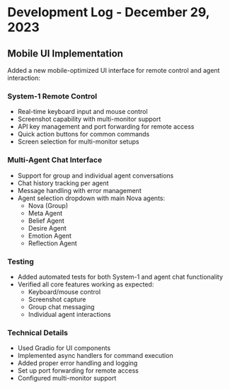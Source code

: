 # Development Log - December 29, 2023

## Mobile UI Implementation

Added a new mobile-optimized UI interface for remote control and agent interaction:

### System-1 Remote Control
- Real-time keyboard input and mouse control
- Screenshot capability with multi-monitor support
- API key management and port forwarding for remote access
- Quick action buttons for common commands
- Screen selection for multi-monitor setups

### Multi-Agent Chat Interface
- Support for group and individual agent conversations
- Chat history tracking per agent
- Message handling with error management
- Agent selection dropdown with main Nova agents:
  - Nova (Group)
  - Meta Agent
  - Belief Agent
  - Desire Agent
  - Emotion Agent
  - Reflection Agent

### Testing
- Added automated tests for both System-1 and agent chat functionality
- Verified all core features working as expected:
  - Keyboard/mouse control
  - Screenshot capture
  - Group chat messaging
  - Individual agent interactions

### Technical Details
- Used Gradio for UI components
- Implemented async handlers for command execution
- Added proper error handling and logging
- Set up port forwarding for remote access
- Configured multi-monitor support
